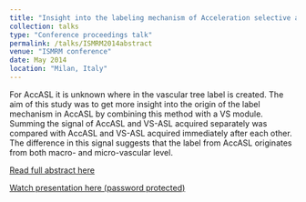 ```yaml
---
title: "Insight into the labeling mechanism of Acceleration selective arterial spin labeling"
collection: talks
type: "Conference proceedings talk"
permalink: /talks/ISMRM2014abstract
venue: "ISMRM conference"
date: May 2014
location: "Milan, Italy"
---
```


For AccASL it is unknown where in the vascular tree label is created. The aim of this study was to get more insight into the origin of the label mechanism in AccASL by combining this method with a VS module. Summing the signal of AccASL and VS-ASL acquired separately was compared with AccASL and VS-ASL acquired immediately after each other. The difference in this signal suggests that the label from AccASL originates from both macro- and micro-vascular level.

[Read full abstract here](https://cds.ismrm.org/protected/14MProceedings/files/0419.pdf)

[Watch presentation here (password protected)](https://cds.ismrm.org/protected/14MPresentations/0419/)
